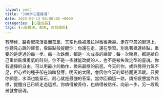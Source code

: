 ```yaml
---
layout: post
title: "300字心靈雞湯"
date: 2025-09-13 08:00:00 +0000
categories: [心靈成長]
tags: [心靈雞湯, 勵志, 自我成長]
---
```


有時候，路看起來漫長而孤單，天空也像被風拉得微微撕裂。走在早晨的街道上，你聽見心跳的聲音，像鼓點般提醒你：你還在走，還在學習。別急著抵達終點，重要的是走過的每一步。每一次跌倒，都是一次成長的練習；每一次喘息，都是給自己重新裝填勇氣的時刻。你不是一夜就能改變的人，也不是被失敗定型的靈魂。你有選擇的自由，可以用最小的動作，換來最穩的前進。今天的你，或許覺得力氣不足，但心裡的種子卻在暗暗發芽。明天的太陽，會因你今天的堅持而更溫暖。只要你願意，水滴也能穿石，耐心就是最強的答案。當你回顧這一路，請把疲憊當作路標，提醒自己已經走過這裡。你值得被善待，也值得被信任。向前一步，另一段風景就會展現。